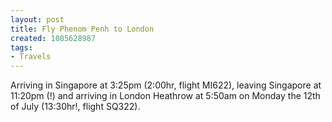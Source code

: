 ```yaml
---
layout: post
title: Fly Phenom Penh to London
created: 1085628987
tags:
- Travels
---
```

Arriving in Singapore at 3:25pm (2:00hr, flight MI622), leaving Singapore at 11:20pm (!) and arriving in London Heathrow at 5:50am on Monday the 12th of July (13:30hr!, flight SQ322).
